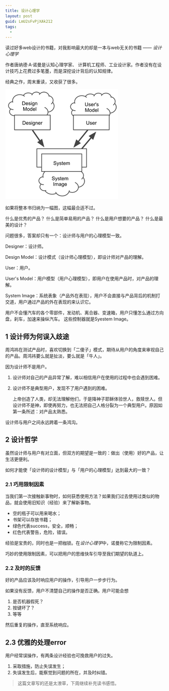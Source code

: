 ```yaml
---
title: 设计心理学
layout: post
guid: LmU2sFvPjXAk212
tags:
  - 
---
```


读过好多web设计的书籍，对我影响最大的却是一本与web无关的书籍 —— *设计心理学* 

作者唐纳德·A·诺曼是认知心理学家、 计算机工程师、工业设计家。作者没有在设计技巧上花费过多笔墨，而是深挖设计背后的认知规律。

经典之作，周末重读，又收获了很多。


<span class="image-600">![](/media/files/2013/jul/21.png)</span>

如果将整本书归纳为一幅图，这幅最合适不过。

什么是优秀的产品？
什么是简单易用的产品？
什么是用户想要的产品？
什么是最美的设计？

问题很多，答案却只有一个：设计师与用户的心理模型一致。

Designer：设计师。

Design Model：设计模式（设计师心理模型），即设计师对产品的理解。

User：用户。

User's Model：用户模型（用户心理模型），即用户在使用产品时，对产品的理解。

System Image：系统表象（产品外在表现），用户不会直接与产品背后的机制打交道，用户通过产品的外在表现的来认识它。

用户不会懂汽车的各个零部件，发动机、离合器、变速箱，用户只懂怎么通过方向盘，刹车，加速来操纵汽车。 这些控制器就是Syestem Image。


## 1 设计师为何误入歧途

周鸿祎在测试产品时，喜欢切换到「二傻子」模式，期待从用户的角度来审视自己的产品。周鸿祎要么就是扯淡，要么就是「牛人」。

因为设计师不是用户。

1. 设计师对自己的产品异常了解，难以相信用户在使用的过程中也会遇到困难。

2. 设计师不是典型用户，发现不了用户遇到的困难。

	上帝创造了人类，却无法理解他们，于是降神子耶稣体验世人，救赎世人。但设计师不是神，即使再努力，也无法把自己人格分裂为一个典型用户。原因如第一条所述：对产品太熟悉。

设计师与用户之间永远跨着一条鸿沟。


## 2 设计哲学

虽然设计师与用户有对立面，但双方的期望是一致的：做出（使用）好的产品，让生活更便利。

如何才能使「设计师的设计模型」与「用户的心理模型」达到最大的一致？


### 2.1 巧用限制因素


当我们第一次接触新事物时，如何获悉使用方法？如果我们过去使用过类似的物品，就会使用旧知识（经验）来了解新事物。

* 空的瓶子可以用来喝水；
* 书架可以存放书籍；
* 绿色代表success，安全，顺畅；
* 红色代表警告，危险，错误。

经验是宝贵的，同时也是一把枷锁。在*设计心理学*中，诺曼称它为限制因素。

巧妙的使用限制因素，可以把用户的思维快车引导至我们期望的轨道上。


### 2.2 及时的反馈

好的产品应该及时响应用户的操作，引导用户一步步行为。

如果没有反馈，用户不清楚自己的操作是否正确。用户可能会想

1. 是否机器假死？
2. 按键坏了？
3. 等等

然后重复的操作，直至系统响应。


## 2.3 优雅的处理error

用户经常误操作，有两条设计经验也可挽救用户的过失。

1. 采取措施，防止失误发生；
2. 失误发生后，能察觉到问题的所在，并及时纠错。



> 这篇文章写的还是太潦草，下周继续补充读书感悟。